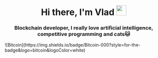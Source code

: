 <h1 align="center">Hi there, I'm Vlad
<img src="https://github.com/blackcater/blackcater/raw/main/images/Hi.gif" height="32"/></h1>
<h3 align="center">Blockchain developer, I really love artificial intelligence, competitive programming and cats🐱</h3>
![Bitcoin](https://img.shields.io/badge/Bitcoin-000?style=for-the-badge&logo=bitcoin&logoColor=white)
